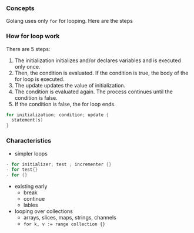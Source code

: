 ### Concepts
Golang uses only `for` for looping. Here are the steps

### How for loop work
There are 5 steps:
1. The initialization initializes and/or declares variables and is executed only once.
2. Then, the condition is evaluated. If the condition is true, the body of the for loop is executed.
3. The update updates the value of initialization.
4. The condition is evaluated again. The process continues until the condition is false.
5. If the condition is false, the for loop ends.

```go
for initialization; condition; update {
  statement(s)
}
```

### Characteristics
- simpler loops

```go
- for initializer; test ; incrementer {}
- for test{}
- for {}
```

- existing early
    - break
    - continue
    - lables
- looping over collections
    - arrays, slices, maps, strings, channels
    - `for k, v := range collection {}`